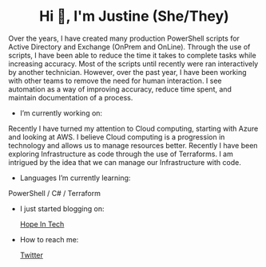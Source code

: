 <h1 align="center">Hi 👋, I'm Justine (She/They)</h1>

<p>Over the years, I have created many production PowerShell scripts for Active Directory and Exchange (OnPrem and OnLine). Through the use of scripts, I have been able to reduce the time it takes to complete tasks while increasing accuracy. Most of the scripts until recently were ran interactively by another technician. However, over the past year, I have been working with other teams to remove the need for human interaction. I see automation as a way of improving accuracy, reduce time spent, and maintain documentation of a process.</p>

- I’m currently working on:
<p>Recently I have turned my attention to Cloud computing, starting with Azure and looking at AWS. I believe Cloud computing is a progression in technology and allows us to manage resources better. Recently I have been exploring Infrastructure as code through the use of Terraforms. I am intrigued by the idea that we can manage our Infrastructure with code.</p>

- Languages I’m currently learning:
<p>PowerShell / C# / Terraform</p>

- I just started blogging on:

  [Hope In Tech](https://www.hopeintech.com/)

- How to reach me:

  [Twitter](https://twitter.com/JustineHMathews)

<!--
**JustineCodes/JustineCodes** is a ✨ _special_ ✨ repository because its `README.md` (this file) appears on your GitHub profile.
- 👯 I’m looking to collaborate on ...
- 💬 Ask me about ...
- 📫 How to reach me: ...

- ⚡ Fun fact: ...
-->
